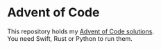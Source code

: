 # Advent of Code

This repository holds my [Advent of Code solutions](https://adventofcode.com).  
You need Swift, Rust or Python to run them.
